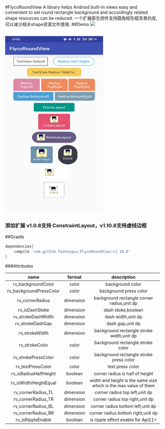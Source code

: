 #FlycoRoundView
A library helps Android built-in views easy and convenient to set round rectangle background and accordingly related shape resources can be reduced.
一个扩展原生控件支持圆角矩形框背景的库,可以减少相关shape资源文件使用.
##Demo
![](https://github.com/H07000223/FlycoRoundView/blob/master/preview.gif)

##
<img src="https://github.com/fazhongxu/FlycoRoundView/blob/master/preview1.jpg" width="319" height="577">

### 添加扩展  v1.0.8支持 ConstraintLayout，v1.10.8支持虚线边框

##Gradle

```groovy
dependencies{
    compile 'com.github.fazhongxu:FlycoRoundView:v1.10.8'
}
```
###Attributes

|name|format|description|
|:---:|:---:|:---:|
| rv_backgroundColor | color | background color
| rv_backgroundPressColor | color | background press color
| rv_cornerRadius | dimension | background rectangle corner radius,unit dp
| rv_isDashStoke | dimension | dash stoke,boolean
| rv_strokeDashWidth | dimension | dash width,unit dp
| rv_strokeDashGap | dimension | dash gap,unit dp
| rv_strokeWidth | dimension | background rectangle stroke width,unit dp
| rv_strokeColor | color |background rectangle stroke color
| rv_strokePressColor | color |background rectangle stroke press color
| rv_textPressColor | color |text press color
| rv_isRadiusHalfHeight | boolean | corner radius is half of height
| rv_isWidthHeightEqual | boolean | width and height is the same size which is the max value of them
| rv_cornerRadius_TL | dimension | corner radius top left,unit dp
| rv_cornerRadius_TR | dimension | corner radius top right,unit dp
| rv_cornerRadius_BL | dimension | corner radius bottom left,unit dp
| rv_cornerRadius_BR | dimension | corner radius bottom right,unit dp
| rv_isRippleEnable | boolean | is ripple effect enable for Api21+

